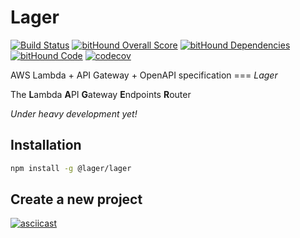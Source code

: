 Lager
===

[![Build Status](https://travis-ci.org/lagerjs/lager.svg)](https://travis-ci.org/lagerjs/lager)
[![bitHound Overall Score](https://www.bithound.io/github/lagerjs/lager/badges/score.svg)](https://www.bithound.io/github/lagerjs/lager)
[![bitHound Dependencies](https://www.bithound.io/github/lagerjs/lager/badges/dependencies.svg)](https://www.bithound.io/github/lagerjs/lager/dev/dependencies/npm)
[![bitHound Code](https://www.bithound.io/github/lagerjs/lager/badges/code.svg)](https://www.bithound.io/github/lagerjs/lager)
[![codecov](https://codecov.io/gh/lagerjs/lager/branch/dev/graph/badge.svg)](https://codecov.io/gh/lagerjs/lager)

AWS Lambda + API Gateway + OpenAPI specification === *Lager*

The **L**ambda **A**PI **G**ateway **E**ndpoints **R**outer

*Under heavy development yet!*

Installation
---

```bash
npm install -g @lager/lager
```

Create a new project
---

[![asciicast](https://asciinema.org/a/40asd3d0jbmpgancifbaqa9nj.png)](https://asciinema.org/a/40asd3d0jbmpgancifbaqa9nj)
